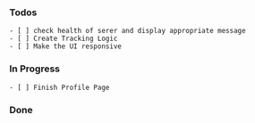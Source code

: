 ### Todos 

    - [ ] check health of serer and display appropriate message
    - [ ] Create Tracking Logic 
    - [ ] Make the UI responsive 


### In Progress

    - [ ] Finish Profile Page

### Done

